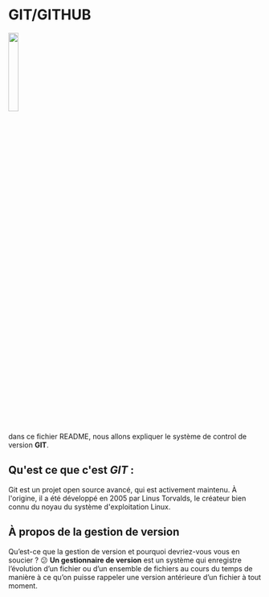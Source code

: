 # GIT/GITHUB
<img src="https://cdn4.iconfinder.com/data/icons/iconsimple-logotypes/512/github-512.png" height="20%" width="20%">

dans ce fichier README, nous allons expliquer  le système de control de version  **GIT**.


## Qu'est ce que c'est *GIT* : 
Git est un projet open source avancé, qui est activement maintenu.
À l'origine, il a été développé en 2005 par Linus Torvalds, le 
créateur bien connu du noyau du système d'exploitation Linux.  

## À propos de la gestion de version

Qu’est-ce que la gestion de version et pourquoi devriez-vous vous en soucier ? :confused: 
**Un gestionnaire de version** est un système qui enregistre l’évolution d’un fichier ou
d’un ensemble de fichiers au cours du temps de manière à ce qu’on puisse 
rappeler une version antérieure d’un fichier à tout moment.